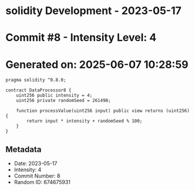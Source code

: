 ﻿# solidity Development - 2023-05-17
# Commit #8 - Intensity Level: 4
# Generated on: 2025-06-07 10:28:59
```solidity
pragma solidity ^0.8.0;

contract DataProcessor8 {
    uint256 public intensity = 4;
    uint256 private randomSeed = 261498;

    function processValue(uint256 input) public view returns (uint256) {
        return input * intensity + randomSeed % 100;
    }
}
```
## Metadata
- Date: 2023-05-17
- Intensity: 4
- Commit Number: 8
- Random ID: 674675931
